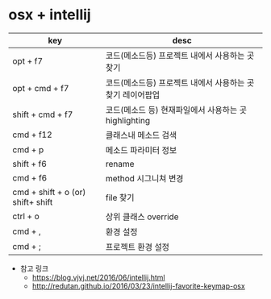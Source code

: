 # osx + intellij 
key | desc
----|-----
opt + f7 | 코드(메소드등) 프로젝트 내에서 사용하는 곳 찾기 
opt + cmd + f7 | 코드(메소드등) 프로젝트 내에서 사용하는 곳 찾기 레이어팝업
shift + cmd + f7 | 코드(메소드 등) 현재파일에서 사용하는 곳 highlighting
cmd + f12 | 클래스내 메소드 검색 
cmd + p | 메소드 파라미터 정보 
shift + f6 | rename
cmd + f6 | method 시그니쳐 변경
cmd + shift + o (or) shift+ shift | file 찾기
ctrl + o | 상위 클래스 override
cmd + , | 환경 설정
cmd + ; | 프로젝트 환경 설정

* 참고 링크
  * https://blog.vjvj.net/2016/06/intellij.html
  * http://redutan.github.io/2016/03/23/intellij-favorite-keymap-osx
